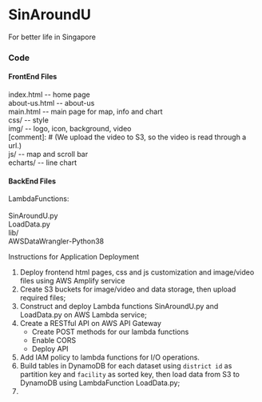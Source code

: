 # SinAroundU
For better life in Singapore

### Code
#### FrontEnd Files
index.html -- home page<br>
about-us.html -- about-us<br>
main.html -- main page for map, info and chart<br>
css/ -- style <br>
img/ -- logo, icon, background, video <br>
[comment]: # (We upload the video to S3, so the video is read through a url.)<br>
js/ --  map and scroll bar<br>
echarts/ -- line chart
#### BackEnd Files
LambdaFunctions:<br>             
SinAroundU.py<br>
LoadData.py<br>
lib/<br>
AWSDataWrangler-Python38

Instructions for Application Deployment

1. Deploy frontend html pages, css and js customization and image/video files using AWS Amplify service
2. Create S3 buckets for image/video and data storage, then upload required files; 
3. Construct and deploy Lambda functions SinAroundU.py and LoadData.py on AWS Lambda service; 
4. Create a RESTful API on AWS API Gateway
	* Create POST methods for our lambda functions
	* Enable CORS
	* Deploy API
5. Add IAM policy to lambda functions for I/O operations. 
6. Build tables in DynamoDB for each dataset using `district id` as partition key and `facility` as sorted key, then load data from S3 to DynamoDB using LambdaFunction LoadData.py; 
7. 
